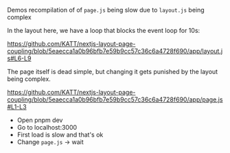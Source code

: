 Demos recompilation of of `page.js` being slow due to `layout.js` being complex

In the layout here, we have a loop that blocks the event loop for 10s:

https://github.com/KATT/nextjs-layout-page-coupling/blob/5eaecca1a0b96bfb7e59b9cc57c36c6a4728f690/app/layout.js#L6-L9

The page itself is dead simple, but changing it gets punished by the layout being complex.

https://github.com/KATT/nextjs-layout-page-coupling/blob/5eaecca1a0b96bfb7e59b9cc57c36c6a4728f690/app/page.js#L1-L3

- Open pnpm dev
- Go to localhost:3000
- First load is slow and that's ok
- Change `page.js` -> wait
